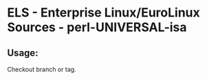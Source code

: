 # ELS - Enterprise Linux/EuroLinux Sources - perl-UNIVERSAL-isa 
## Usage:
  Checkout branch or tag.
